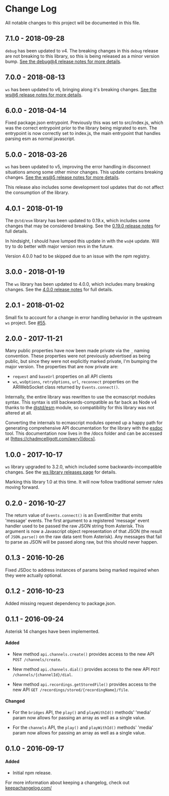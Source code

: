 # Change Log

All notable changes to this project will be documented in this file.

## 7.1.0 - 2018-09-28

`debug` has been updated to v4. The breaking changes in this `debug` release
are not breaking to this library, so this is being released as a minor version
bump. [See the debug@4 release notes for more
details](https://github.com/visionmedia/debug/releases/tag/4.0.0).

## 7.0.0 - 2018-08-13

`ws` has been updated to v6, bringing along it's breaking changes. [See the ws@6
release notes for more details](https://github.com/websockets/ws/releases/tag/6.0.0).

## 6.0.0 - 2018-04-14

Fixed package.json entrypoint. Previously this was set to src/index.js, which
was the correct entrypoint prior to the library being migrated to esm. The
entrypoint is now correctly set to index.js, the main entrypoint that handles
parsing esm as normal javascript.

## 5.0.0 - 2018-03-26

`ws` has been updated to v5, improving the error handling in disconnect situations
among some other minor changes. This update contains breaking changes. [See the ws@5
release notes for more details](https://github.com/websockets/ws/releases/tag/5.0.0).

This release also includes some development tool updates that do not affect the
consumption of the library.

## 4.0.1 - 2018-01-19

The `@std/esm` library has been updated to 0.19.x, which includes some changes
that may be considered breaking. See the
[0.19.0 release notes](https://github.com/standard-things/esm/releases/tag/0.19.0)
for full details.

In hindsight, I should have lumped this update in with the `ws@4` update. Will
try to do better with major version revs in the future.

Version 4.0.0 had to be skipped due to an issue with the npm registry.

## 3.0.0 - 2018-01-19

The `ws` library has been updated to 4.0.0, which includes many breaking changes.
See the [4.0.0 release notes](https://github.com/websockets/ws/releases/tag/4.0.0)
for full details.

## 2.0.1 - 2018-01-02

Small fix to account for a change in error handling behavior in the upstream `ws`
project. See [\#55](https://github.com/chadxz/awry/pull/55).

## 2.0.0 - 2017-11-21

Many public properties have now been made private via the `_` naming convention.
These properties were not previously advertised as being public, but since they
were not explicitly marked private, I'm bumping the major version. The properties
that are now private are:

- `request` and `baseUrl` properties on all API clients
- `ws`, `wsOptions`, `retryOptions`, `url`, `reconnect` properties on the
ARIWebSocket class returned by `Events.connect()`.

Internally, the entire library was rewritten to use the ecmascript modules syntax.
This syntax is still backwards-compatible as far back as Node v4 thanks to the
[@std/esm][] module, so compatibility for this library was not altered at all.

Converting the internals to ecmascript modules opened up a happy path for
generating comprehensive API documentation for the library with the [esdoc][]
tool. This documentation now lives in the /docs folder and can be accessed at
[https://chadmcelligott.com/awry][docs].

[@std/esm]: https://github.com/standard-things/esm
[esdoc]: https://github.com/esdoc/esdoc
[docs]: https://chadmcelligott.com/awry

## 1.0.0 - 2017-10-17

`ws` library upgraded to 3.2.0, which included some backwards-incompatible
changes. See the [ws library releases page](https://github.com/websockets/ws/releases)
for details.

Marking this library 1.0 at this time. It will now follow traditional semver
rules moving forward.

## 0.2.0 - 2016-10-27

The return value of `Events.connect()` is an EventEmitter that emits
'message' events. The first argument to a registered 'message'
event handler used to be passed the raw JSON string from Asterisk.
This argument is now a Javascript object representation of that JSON
(the result of `JSON.parse()` on the raw data sent from Asterisk).
Any messages that fail to parse as JSON will be passed along raw, but
this should never happen.

## 0.1.3 - 2016-10-26

Fixed JSDoc to address instances of params being marked required when
they were actually optional.

## 0.1.2 - 2016-10-23

Added missing request dependency to package.json.

## 0.1.1 - 2016-09-24

Asterisk 14 changes have been implemented.

#### Added

- New method `api.channels.create()` provides access to the new API
`POST /channels/create`.

- New method `api.channels.dial()` provides access to the new API
`POST /channels/{channelId}/dial`.

- New method `api.recordings.getStoredFile()` provides access to the new API
`GET /recordings/stored/{recordingName}/file`.

#### Changed

- For the `bridges` API, the `play()` and `playWithId()` methods' 'media' param
now allows for passing an array as well as a single value.

- For the `channels` API, the `play()` and `playWithId()` methods' 'media'
param now allows for passing an array as well as a single value.

## 0.1.0 - 2016-09-17

#### Added

- Initial npm release.


For more information about keeping a changelog, check out
[keepachangelog.com/](http://keepachangelog.com/)
